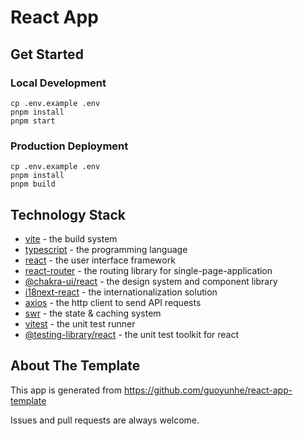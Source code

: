 # React App

## Get Started

### Local Development

```
cp .env.example .env
pnpm install
pnpm start
```

### Production Deployment

```
cp .env.example .env
pnpm install
pnpm build
```

## Technology Stack

- [vite](https://vitejs.dev/) - the build system
- [typescript](https://typescriptlang.org/) - the programming language
- [react](https://reactjs.org/) - the user interface framework
- [react-router](https://reactrouter.com/) - the routing library for single-page-application
- [@chakra-ui/react](https://chakra-ui.com/) - the design system and component library
- [i18next-react](https://react.i18next.com/) - the internationalization solution
- [axios](https://axios-http.com/) - the http client to send API requests
- [swr](https://swr.vercel.app/) - the state & caching system
- [vitest](https://vitest.dev/) - the unit test runner
- [@testing-library/react](https://testing-library.com/) - the unit test toolkit for react

## About The Template

This app is generated from https://github.com/guoyunhe/react-app-template

Issues and pull requests are always welcome.
